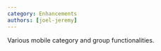 ```yaml
---
category: Enhancements
authors: [joel-jeremy]
---
```


Various mobile category and group functionalities.